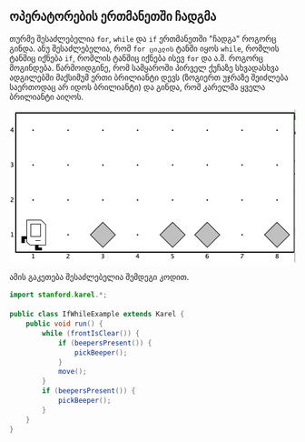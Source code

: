 ## ოპერატორების ერთმანეთში ჩადგმა
თურმე შესაძლებელია `for`, `while` და `if` ერთმანეთში "ჩადგა" როგორც გინდა. ანუ შესაძლებელია, რომ `for ციკლის` ტანში იყოს `while`, რომლის ტანშიც იქნება `if`, რომლის ტანშიც იქნება ისევ `for` და ა.შ. როგორც მოგინდება. წარმოიდგინე, რომ სამყაროში პირველ ქუჩაზე სხვადასხვა ადგილებში მაქსიმუმ ერთი ბრილიანტი დევს (ზოგიერთ უჯრაზე შეიძლება საერთოდაც არ იდოს ბრილიანტი) და გინდა, რომ კარელმა ყველა ბრილიანტი აიღოს.

![ოპერატორების ერთმანეთში ჩადგმა](./../images/16_nested_operators_1.png)

ამის გაკეთება შესაძლებელია შემდეგი კოდით.

```java
import stanford.karel.*;

public class IfWhileExample extends Karel {
    public void run() {
        while (frontIsClear()) {
            if (beepersPresent()) {
                pickBeeper();
            }
            move();
        }
        if (beepersPresent()) {
            pickBeeper();
        }
    }
}